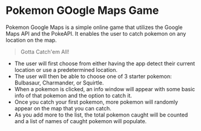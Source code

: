 # Pokemon GOogle Maps Game

Pokemon Google Maps is a simple online game that utilizes the Google Maps API and the PokeAPI. It enables the user to catch pokemon on any location on the map.

>Gotta Catch'em All!

  - The user will first choose from either having the app detect their current location or use a predetermined location.
  - The user will then be able to choose one of 3 starter pokemon: Bulbasaur, Charmander, or Squirtle.
  - When a pokemon is clicked, an info window will appear with some basic info of that pokemon and the option to catch it.
  - Once you catch your first pokemon, more pokemon will randomly appear on the map that you can catch.
  - As you add more to the list, the total pokemon caught will be counted and a list of names of caught pokemon will populate.
